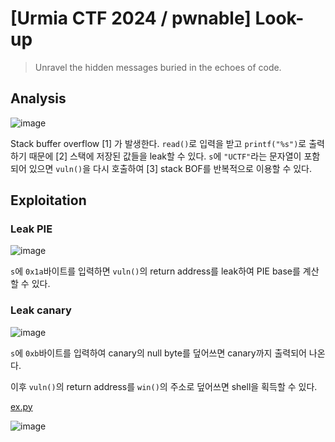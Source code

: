 # [Urmia CTF 2024 / pwnable] Look-up

> Unravel the hidden messages buried in the echoes of code.

## Analysis

![image](https://github.com/user-attachments/assets/f79e59e0-451a-478a-8cc2-4819d4003f77)

Stack buffer overflow \[1\] 가 발생한다. `read()`로 입력을 받고 `printf("%s")`로 출력하기 때문에 \[2\] 스택에 저장된 값들을 leak할 수 있다. `s`에 `"UCTF"`라는 문자열이 포함되어 있으면 `vuln()`을 다시 호출하여 \[3\] stack BOF를 반복적으로 이용할 수 있다.

## Exploitation

### Leak PIE

![image](https://github.com/user-attachments/assets/4b1c737a-30d4-4a50-88cb-e9f5e6994ce1)

`s`에 `0x1a`바이트를 입력하면 `vuln()`의 return address를 leak하여 PIE base를 계산할 수 있다.

### Leak canary

![image](https://github.com/user-attachments/assets/0f1758e7-eeeb-4918-85e6-72df9d255e3a)

`s`에 `0xb`바이트를 입력하여 canary의 null byte를 덮어쓰면 canary까지 출력되어 나온다.

이후 `vuln()`의 return address를 `win()`의 주소로 덮어쓰면 shell을 획득할 수 있다.

[ex.py](./ex.py)

![image](https://github.com/user-attachments/assets/1dc5e27b-1917-4fa4-9e8d-0d5f96ef49c8)
